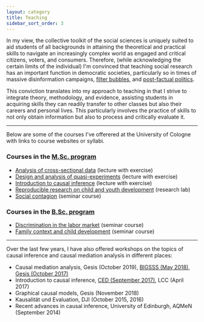 ```yaml
---
layout: category
title: Teaching
sidebar_sort_order: 3
---
```


In my view, the collective toolkit of the social sciences is uniquely suited to aid students of all backgrounds in attaining the theoretical and practical skills to navigate an increasingly complex world as engaged and critical citizens, voters, and consumers. Therefore, (while acknowledging the certain limits of the individual) I'm convinced that teaching social research has an important function in democratic societies, particularly so in times of massive disinformation campaigns, [filter bubbles](https://en.wikipedia.org/wiki/Filter_bubble), and [post-factual politics](https://en.wikipedia.org/wiki/Post-truth_politics).

This conviction translates into my approach to teaching in that I strive to integrate theory, methodology, and evidence, assisting students in acquiring skills they can readily transfer to other classes but also their careers and personal lives. This particularly involves the practice of skills to not only obtain information but also to process and critically evaluate it. 

* * *

Below are some of the courses I've offerered at the University of Cologne with links to course websites or syllabi.

### Courses in the [M.Sc. program](https://www.wiso.uni-koeln.de/en/studies/master/master-sociology-and-social-research/)

* [Analysis of cross-sectional data](pdfs/syllabus-acsd-19.pdf) (lecture with exercise)
* [Design and analysis of quasi-experiments](pdfs/script_v3.pdf) (lecture with exercise)
* [Introduction to causal inference](/web-causal-inference/) (lecture with exercise)
* [Reproducible research on child and youth development](/web-research-lab/) (research lab)
* [Social contagion](pdfs/syl_sc_ss16.pdf) (seminar course)


### Courses in the [B.Sc. program](https://www.wiso.uni-koeln.de/en/studies/bachelor/social-sciences/)

* [Discrimination in the labor market](pdfs/syllabus2.pdf) (seminar course)
* [Family context and child development](pdfs/syllabus_v2.pdf) (seminar course)


* * *

Over the last few years, I have also offered workshops on the topics of causal inference and causal mediation analysis in different places:

* Causal mediation analysis, Gesis (October 2019), [BIGSSS (May 2018)](https://kuehhirt.github.io/web-mediation), [Gesis (October 2017)](pdfs/syl_med_gesis_17.pdf)
* Introduction to causal inference, [CED (September 2017)](pdfs/syl_ci_ced_17.pdf), LCC (April 2017)
* Graphical causal models, Gesis (November 2018)
* Kausalität und Evaluation, DJI (October 2015, 2016)
* Recent advances in causal inference, University of Edinburgh, AQMeN (September 2014)
